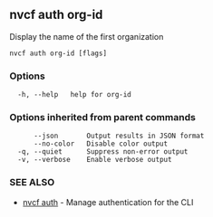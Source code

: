 ## nvcf auth org-id

Display the name of the first organization

```
nvcf auth org-id [flags]
```

### Options

```
  -h, --help   help for org-id
```

### Options inherited from parent commands

```
      --json       Output results in JSON format
      --no-color   Disable color output
  -q, --quiet      Suppress non-error output
  -v, --verbose    Enable verbose output
```

### SEE ALSO

* [nvcf auth](nvcf_auth.md)	 - Manage authentication for the CLI

